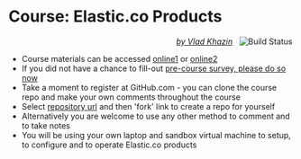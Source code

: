# Course: Elastic.co Products #

<p align="right">
    <i>
        <a href="https://www.linkedin.com/in/vkhazin" target="_blank">by Vlad Khazin</a>
    </i>
    &nbsp;
    <a>
        <img alt="Build Status"
             style="border-width:0"
             src="https://travis-ci.org/vkhazin/elasticsearch-courseware-2d.svg?branch=master">
    </a>    
</p>

* Course materials can be accessed [online1](https://vkhazin.gitbooks.io/elasticsearch-courseware-2d/) or [online2](http://elasticsearch-2d-courseware.surge.sh/)
* If you did not have a chance to fill-out <a target="_blank" href="https://www.surveymonkey.com/r/2YDSZTY">pre-course survey, please do so now</a>
* Take a moment to register at GitHub.com - you can clone the course repo and make your own comments throughout the course
* Select <a href="https://github.com/vkhazin/elasticsearch-courseware-2d" target="_blank">repository url</a> and then 'fork' link to create a repo for yourself 
* Alternatively you are welcome to use any other method to comment and to take notes
* You will be using your own laptop and sandbox virtual machine to setup, to configure and to operate Elastic.co products
